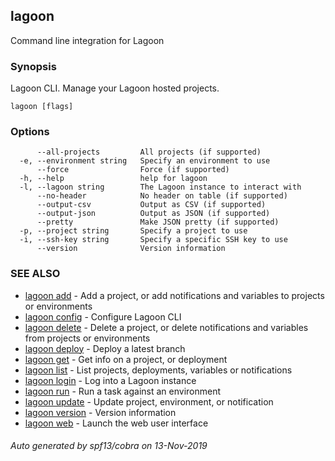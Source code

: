 ## lagoon

Command line integration for Lagoon

### Synopsis

Lagoon CLI. Manage your Lagoon hosted projects.

```
lagoon [flags]
```

### Options

```
      --all-projects         All projects (if supported)
  -e, --environment string   Specify an environment to use
      --force                Force (if supported)
  -h, --help                 help for lagoon
  -l, --lagoon string        The Lagoon instance to interact with
      --no-header            No header on table (if supported)
      --output-csv           Output as CSV (if supported)
      --output-json          Output as JSON (if supported)
      --pretty               Make JSON pretty (if supported)
  -p, --project string       Specify a project to use
  -i, --ssh-key string       Specify a specific SSH key to use
      --version              Version information
```

### SEE ALSO

* [lagoon add](lagoon_add.md)	 - Add a project, or add notifications and variables to projects or environments
* [lagoon config](lagoon_config.md)	 - Configure Lagoon CLI
* [lagoon delete](lagoon_delete.md)	 - Delete a project, or delete notifications and variables from projects or environments
* [lagoon deploy](lagoon_deploy.md)	 - Deploy a latest branch
* [lagoon get](lagoon_get.md)	 - Get info on a project, or deployment
* [lagoon list](lagoon_list.md)	 - List projects, deployments, variables or notifications
* [lagoon login](lagoon_login.md)	 - Log into a Lagoon instance
* [lagoon run](lagoon_run.md)	 - Run a task against an environment
* [lagoon update](lagoon_update.md)	 - Update project, environment, or notification
* [lagoon version](lagoon_version.md)	 - Version information
* [lagoon web](lagoon_web.md)	 - Launch the web user interface

###### Auto generated by spf13/cobra on 13-Nov-2019
